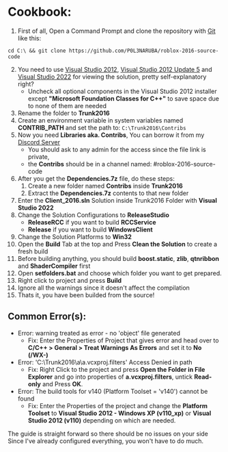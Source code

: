 # Cookbook:

1. First of all, Open a Command Prompt and clone the repository with [Git](https://git-scm.com/) like this:
```
cd C:\ && git clone https://github.com/P0L3NARUBA/roblox-2016-source-code
```
2. You need to use [Visual Studio 2012](https://files.dog/MSDN/Visual%20Studio%202012/en_visual_studio_ultimate_2012_x86_dvd_2262106.iso), [Visual Studio 2012 Update 5](https://files.dog/MSDN/Visual%20Studio%202012%20Update%205/mu_visual_studio_2012_update_5_x86_dvd_6967467.iso) and [Visual Studio 2022](https://visualstudio.microsoft.com/tr/vs/) for viewing the solution, pretty self-explanatory right?
   - Uncheck all optional components in the Visual Studio 2012 installer except **"Microsoft Foundation Classes for C++"** to save space due to none of them are needed
3. Rename the folder to **Trunk2016**
4. Create an environment variable in system variables named **CONTRIB_PATH** and set the path to: ``C:\Trunk2016\Contribs``
5. Now you need **Libraries aka. Contribs**, You can borrow it from my [Discord Server](discord.gg/rVrYHdrbsp)
   * You should ask to any admin for the access since the file link is private,
   * the **Contribs** should be in a channel named: #roblox-2016-source-code
6. After you get the **Dependencies.7z** file, do these steps:
   1. Create a new folder named **Contribs** inside **Trunk2016**
   2. Extract the **Dependencies.7z** contents to that new folder
7. Enter the **Client_2016.sln** Solution inside Trunk2016 Folder with **Visual Studio 2022**
8. Change the Solution Configurations to **ReleaseStudio**
    - **ReleaseRCC** if you want to build **RCCService**
    - **Release** if you want to build **WindowsClient**
9. Change the Solution Platforms to **Win32**
10. Open the **Build** Tab at the top and Press **Clean the Solution** to create a fresh build
11. Before building anything, you should build **boost.static**, **zlib**, **qtnribbon** and **ShaderCompiler** first
12. Open **setfolders.bat** and choose which folder you want to get prepared.
13. Right click to project and press **Build**
14. Ignore all the warnings since it doesn't affect the compilation
15. Thats it, you have been builded from the source!

## Common Error(s):
 - Error: warning treated as error - no 'object' file generated
    - Fix: Enter the Properties of Project that gives error and head over to **C/C++ > General > Treat Warnings As Errors** and set it to **No (/WX-)**
 - Error: 'C:\Trunk2016\a\a.vcxproj.filters' Access Denied in path
    - Fix: Right Click to the project and press **Open the Folder in File Explorer** and go into properties of **a.vcxproj.filters**, untick **Read-only** and Press **OK**.
 - Error: The build tools for v140 (Platform Toolset = 'v140') cannot be found
    - Fix: Enter the Properties of the project and change the **Platform Toolset** to **Visual Studio 2012 - Windows XP (v110_xp)** or **Visual Studio 2012 (v110)** depending on which are needed.

The guide is straight forward so there should be no issues on your side<br>
Since I've already configured everything, you won't have to do much.
